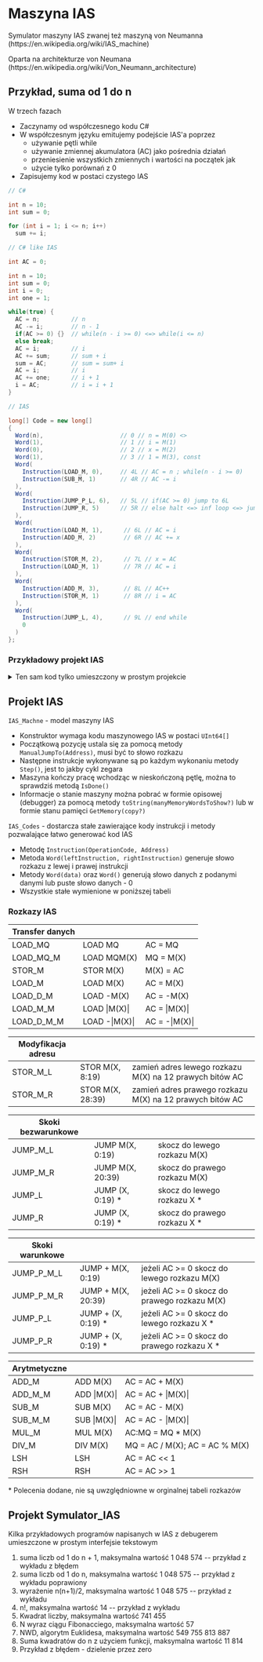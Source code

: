 # Maszyna IAS

<p>Symulator maszyny IAS zwanej też maszyną von Neumanna (https://en.wikipedia.org/wiki/IAS_machine)</p>
<p>Oparta na architekturze von Neumana (https://en.wikipedia.org/wiki/Von_Neumann_architecture)</p>

## Przykład, suma od 1 do n

W trzech fazach

- Zaczynamy od współczesnego kodu C#
- W współczesnym języku emitujemy podejście IAS'a poprzez 
  - używanie pętli while
  - używanie zmiennej akumulatora (AC) jako pośrednia działań
  - przeniesienie wszystkich zmiennych i wartości na początek jak
  - użycie tylko porównań z 0
- Zapisujemy kod w postaci czystego IAS

```C#
// C#

int n = 10;
int sum = 0;

for (int i = 1; i <= n; i++)
  sum += i;
```

```C#
// C# like IAS

int AC = 0;

int n = 10;
int sum = 0;
int i = 0;
int one = 1;

while(true) {
  AC = n;         // n
  AC -= i;        // n - 1
  if(AC >= 0) {}  // while(n - i >= 0) <=> while(i <= n)
  else break;
  AC = i;         // i
  AC += sum;      // sum + i
  sum = AC;       // sum = sum+ i
  AC = i;         // i
  AC += one;      // i + 1
  i = AC;         // i = i + 1
}
```

```C#
// IAS

long[] Code = new long[]
{
  Word(n),                      // 0 // n = M(0) <>
  Word(1),                      // 1 // i = M(1)
  Word(0),                      // 2 // x = M(2)
  Word(1),                      // 3 // 1 = M(3), const
  Word(
    Instruction(LOAD_M, 0),     // 4L // AC = n ; while(n - i >= 0)
    Instruction(SUB_M, 1)       // 4R // AC -= i
  ),
  Word(
    Instruction(JUMP_P_L, 6),   // 5L // if(AC >= 0) jump to 6L
    Instruction(JUMP_R, 5)      // 5R // else halt <=> inf loop <=> jump to 5R
  ),
  Word(
    Instruction(LOAD_M, 1),      // 6L // AC = i
    Instruction(ADD_M, 2)        // 6R // AC += x
  ),
  Word(
    Instruction(STOR_M, 2),      // 7L // x = AC
    Instruction(LOAD_M, 1)       // 7R // AC = i
  ),
  Word(
    Instruction(ADD_M, 3),       // 8L // AC++
    Instruction(STOR_M, 1)       // 8R // i = AC
  ),
  Word(
    Instruction(JUMP_L, 4),      // 9L // end while
    0
  )
};
```

### Przykładowy projekt IAS

<details>
  <summary>Ten sam kod tylko umieszczony w prostym projekcie</summary>

  ```C#
  // C#

  using System;
  using IAS;

  class MyFirstIASProject : IAS_Codes {

    static void Main() {
      Console.Write("n = ");
      int n = Convert.ToInt32(Console.ReadLine());

      long[] Code = new long[]
      {
        Word(n),                      // 0 // n = M(0) <>
        Word(1),                      // 1 // i = M(1)
        Word(0),                      // 2 // x = M(2)
        Word(1),                      // 3 // 1 = M(3), const
        Word(
          Instruction(LOAD_M, 0),     // 4L // AC = n ; while(n - i >= 0)
          Instruction(SUB_M, 1)       // 4R // AC -= i
        ),
        Word(
          Instruction(JUMP_P_L, 6),   // 5L // if(AC >= 0) jump to 6L
          Instruction(JUMP_R, 5)      // 5R // else halt <=> inf loop <=> jump to 5R
        ),
        Word(
          Instruction(LOAD_M, 1),      // 6L // AC = i
          Instruction(ADD_M, 2)        // 6R // AC += x
        ),
        Word(
          Instruction(STOR_M, 2),      // 7L // x = AC
          Instruction(LOAD_M, 1)       // 7R // AC = i
        ),
        Word(
          Instruction(ADD_M, 3),       // 8L // AC++
          Instruction(STOR_M, 1)       // 8R // i = AC
        ),
        Word(
          Instruction(JUMP_L, 4),      // 9L // end while
          0
        )
      };
      
      try {
        IAS_Machine Machine = new IAS_Machine(Code);

        Machine.ManualJumpTo(4);                    // Program starts at m[4]

        Console.WriteLine(Machine.ToString(4));     // Show 4 first words in memory - m[0-3]

        while(Console.ReadKey().KeyChar != 'x') {
          Machine.Step();

          Console.WriteLine(Machine.ToString(4));
        }
      } catch(Exception e) {
        Console.WriteLine($"Error: {e.Message}");
      }
    }

  }
  ```
</details>

## Projekt IAS

`IAS_Machne` - model maszyny IAS
- Konstruktor wymaga kodu maszynowego IAS w postaci `UInt64[]`
- Początkową pozycję ustala się za pomocą metody `ManualJumpTo(Address)`, musi być to słowo rozkazu
- Następne instrukcje wykonywane są po każdym wykonaniu metody `Step()`, jest to jakby cykl zegara
- Maszyna kończy pracę wchodząc w nieskończoną pętlę, można to sprawdziś metodą `IsDone()`
- Informacje o stanie maszyny można pobrać w formie opisowej (debugger) za pomocą metody `toString(manyMemoryWordsToShow?)` lub w formie stanu pamięci `GetMemory(copy?)`

`IAS_Codes` - dostarcza stałe zawierające kody instrukcji i metody pozwalające łatwo generować kod IAS
- Metodę `Instruction(OperationCode, Address)`
- Metoda `Word(leftInstruction, rightInstruction)` generuje słowo rozkazu z lewej i prawej instrukcji
- Metody `Word(data)` oraz `Word()` generują słowo danych z podanymi danymi lub puste słowo danych - 0
- Wszystkie stałe wymienione w poniższej tabeli

### Rozkazy IAS

| Transfer danych |              |                |
| ------------- | -------------- |--------------- |
| LOAD_MQ       | LOAD MQ        | AC = MQ        |
| LOAD_MQ_M     | LOAD MQM(X)    | MQ = M(X)      |
| STOR_M        | STOR M(X)      | M(X) = AC      |
| LOAD_M        | LOAD M(X)      | AC = M(X)      |
| LOAD_D_M      | LOAD -M(X)     | AC = -M(X)     |
| LOAD_M_M      | LOAD \|M(X)\|  | AC = \|M(X)\|  |
| LOAD_D_M_M    | LOAD -\|M(X)\| | AC = -\|M(X)\| |

| Modyfikacja adresu |              |                                                          |
| -------------- | ---------------- | -------------------------------------------------------- |
| STOR_M_L       | STOR M(X, 8:19)  | zamień adres lewego rozkazu M(X) na 12 prawych bitów AC  |
| STOR_M_R       | STOR M(X, 28:39) | zamień adres prawego rozkazu M(X) na 12 prawych bitów AC |

| Skoki bezwarunkowe |             |                               |
| ------------- | ---------------- | ------------------------------|
| JUMP_M_L      | JUMP M(X, 0:19)  | skocz do lewego rozkazu M(X)  |
| JUMP_M_R      | JUMP M(X, 20:39) | skocz do prawego rozkazu M(X) |
| JUMP_L        | JUMP (X, 0:19) * | skocz do lewego rozkazu X   * |
| JUMP_R        | JUMP (X, 0:19) * | skocz do prawego rozkazu X  * |

| Skoki warunkowe |                    |                                              |
| --------------- | ------------------ | ---------------------------------------------|
| JUMP_P_M_L      | JUMP + M(X, 0:19)  | jeżeli AC >= 0 skocz do lewego rozkazu M(X)  |
| JUMP_P_M_R      | JUMP + M(X, 20:39) | jeżeli AC >= 0 skocz do prawego rozkazu M(X) |
| JUMP_P_L        | JUMP + (X, 0:19) * | jeżeli AC >= 0 skocz do lewego rozkazu X   * |
| JUMP_P_R        | JUMP + (X, 0:19) * | jeżeli AC >= 0 skocz do prawego rozkazu X  * |

| Arytmetyczne |              |                                |
| ------------ | ------------ | -------------------------------|
| ADD_M        | ADD M(X)     | AC = AC + M(X)                 |
| ADD_M_M      | ADD \|M(X)\| | AC = AC + \|M(X)\|             |
| SUB_M        | SUB M(X)     | AC = AC - M(X)                 |
| SUB_M_M      | SUB \|M(X)\| | AC = AC - \|M(X)\|             |
| MUL_M        | MUL M(X)     | AC:MQ = MQ * M(X)              |
| DIV_M        | DIV M(X)     | MQ = AC / M(X); AC = AC % M(X) |
| LSH          | LSH          | AC = AC << 1                   |
| RSH          | RSH          | AC = AC >> 1                   |

\* Polecenia dodane, nie są uwzględniowne w orginalnej tabeli rozkazów

## Projekt Symulator_IAS

Kilka przykładowych programów napisanych w IAS z debugerem umieszczone w prostym interfejsie tekstowym

1) suma liczb od 1 do n + 1, maksymalna wartość 1 048 574      -- przykład z wykładu z błędem
2) suma liczb od 1 do n, maksymalna wartość 1 048 575          -- przykład z wykładu poprawiony
3) wyrażenie n(n+1)/2, maksymalna wartość 1 048 575            -- przykład z wykładu
4) n!, maksymalna wartość 14                                   -- przykład z wykładu
5) Kwadrat liczby, maksymalna wartość 741 455
6) N wyraz ciągu Fibonacciego, maksymalna wartość 57
7) NWD, algorytm Euklidesa, maksymalna wartość 549 755 813 887
8) Suma kwadratów do n z użyciem funkcji, maksymalna wartość 11 814
9) Przykład z błędem - dzielenie przez zero
